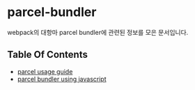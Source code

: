 # parcel-bundler

webpack의 대항마 parcel bundler에 관련된 정보를 모은 문서입니다.

## Table Of Contents

* [parcel usage guide](./usage-guide.md)
* [parcel bundler using javascript](./usage-js.md)